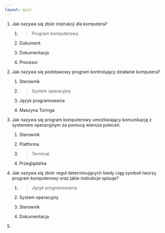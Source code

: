 ```yaml
---
layout: quiz
---
```


1. Jak nazywa się zbiór instrukcji dla komputera?

   1. > Program komputerowy

   2. Dokument

   3. Dokumentacja

   4. Procesor

2. Jak nazywa się podstawowy program kontrolujący działanie komputera?

   1. Sterownik

   2. > System operacyjny

   3. Język programowania

   4. Maszyna Turinga

3. Jak nazywa się program komputerowy umożliwiający komunikację z systemem operacyjnym za pomocą wiersza poleceń.

   1. Sterownik

   2. Platforma

   3. > Terminal

   4. Przeglądarka

4. Jak nazywa się zbiór reguł determinujących kiedy ciąg symboli tworzy program komputerowy oraz jakie instrukcje opisuje?

   1. > Język programowania

   2. System operacyjny

   3. Sterownik

   4. Dokumentacja

5. 

   